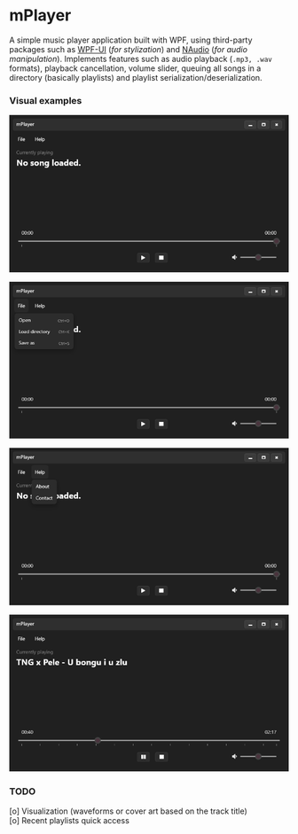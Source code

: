 # mPlayer

A simple music player application built with WPF, using third-party packages such as [WPF-UI]() (*for stylization*) and [NAudio]() (*for audio manipulation*). Implements features such as audio playback (`.mp3, .wav` formats), playback cancellation, volume slider, queuing all songs in a directory (basically playlists) and playlist serialization/deserialization. 

### Visual examples
![](readme/home.png)

![](readme/contextmenu_file.png)

![](readme/contextmenu_about.png)

![](readme/playback.png)

### TODO
[o] Visualization (waveforms or cover art based on the track title)  
[o] Recent playlists quick access